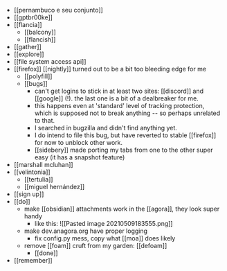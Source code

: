 - [[pernambuco e seu conjunto]]
- [[gptbr00ke]]
- [[flancia]]
  - [[balcony]]
  - [[flancish]]
- [[gather]]
- [[explore]]
- [[file system access api]]
- [[firefox]] [[nightly]] turned out to be a bit too bleeding edge for me
  - [[polyfill]]
  - [[bugs]]
    - can't get logins to stick in at least two sites: [[discord]] and [[google]] (!). the last one is a bit of a dealbreaker for me.
    - this happens even at 'standard' level of tracking protection, which is supposed not to break anything -- so perhaps unrelated to that.
    - I searched in bugzilla and didn't find anything yet.
    - I do intend to file this bug, but have reverted to stable [[firefox]] for now to unblock other work.
    - [[sidebery]] made porting my tabs from one to the other super easy (it has a snapshot feature)
- [[marshall mcluhan]]
- [[velintonia]]
  - [[tertulia]]
  - [[miguel hernández]]
- [[sign up]]
- [[do]]
  - make [[obsidian]] attachments work in the [[agora]], they look super handy
    - like this: ![[Pasted image 20210509183555.png]]
  - make dev.anagora.org have proper logging
    - fix config.py mess, copy what [[moa]] does likely
  - remove [[foam]] cruft from my garden: [[defoam]]
    - [[done]]
- [[remember]]